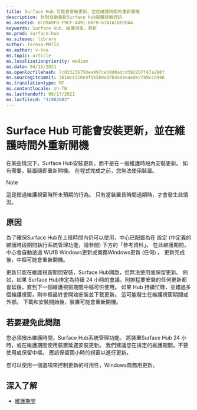 ```yaml
---
title: Surface Hub 可能會安裝更新，並在維護時間外重新開機
description: 針對自動更新Surface Hub疑難排解資訊
ms.assetid: 6C09A9F8-F9CF-4491-BBFB-67A1A1DED0AA
keywords: Surface Hub、維護視窗、更新
ms.prod: surface-hub
ms.sitesec: library
author: Teresa-MOTIV
ms.author: v-tea
ms.topic: article
ms.localizationpriority: medium
ms.date: 04/15/2021
ms.openlocfilehash: 7c023256750ee997ce50d0adcd392207f47a298f
ms.sourcegitcommit: 3810c4310e9f5b5b9ad7b4584eaede2789ccd946
ms.translationtype: MT
ms.contentlocale: zh-TW
ms.lasthandoff: 08/17/2021
ms.locfileid: "11902882"
---
```

# <a name="surface-hub-may-install-updates-and-restart-outside-maintenance-hours"></a>Surface Hub 可能會安裝更新，並在維護時間外重新開機

在某些情況下，Surface Hub安裝更新，而不是在一般維護時段內安裝更新。 如有需要，裝置隨即重新開機。 在程式完成之前，您無法使用裝置。

> [!NOTE]  
> 這是錯過維護視窗時所未預期的行為。 只有當裝置長時間過期時，才會發生此情況。

## <a name="cause"></a>原因

為了確保Surface Hub在上班時間內仍可以使用，中心已配置為在 設定 (中定義的維護時段期間執行系統管理功能，請參閱) 下方的「參考資料」。 在此維護期間，中心會自動透過 WUfB Windows更新或商務Windows更新 (任何) 。 更新完成後，中樞可能會重新開機。

更新只能在維護視窗期間安裝，Surface Hub開啟，但無法使用或保留更新。 例如，如果 Surface Hub排定為持續 24 小時的會議，則排程要安裝的任何更新都會延後，直到下一個維護視窗期間中樞可供使用。 如果 Hub 持續忙碌，並錯過多個維護視窗，則中樞最終會開始安裝並下載更新。 這可能發生在維護視窗期間或外部。 下載和安裝開始後，裝置可能會重新開機。

## <a name="to-avoid-this-issue"></a>若要避免此問題

您必須撥出維護時間，Surface Hub系統管理功能。 將裝置Surface Hub 24 小時，或在維護期間使用裝置延遲安裝更新。 我們建議您在排定的維護期間，不要使用或保留中樞。 應該保留兩小時的視窗以進行更新。

您可以使用一個選項來控制更新的可用性，Windows商務用更新。

## <a name="learn-more"></a>深入了解
  
- [維護期間](manage-windows-updates-for-surface-hub.md#maintenance-window) 
